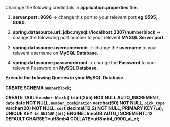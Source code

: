 
Channge the folowing credintials in **application.properties file.**
1. **server.port=9696** -> change this port to your relevent port **eg:9595, 8080.**
    
2. **spring.datasource.url=jdbc:mysql://localhost:**3307**/numberblock** -> change the folowwing port number to your relevent **MYSQL Server port.**
		
3. **spring.datasource.username=root** -> change the **username** to your relevent username on **MySQL Database.**
		
4. **spring.datasource.password=root** -> change the **Password** to your relevent Password on **MySQL Database.**

**Execute the folowing Queries in your MySQL Database**

**CREATE SCHEMA `numberblock`;**

**CREATE TABLE `number_block` (
  `id` int(255) NOT NULL AUTO_INCREMENT,
  `date` date NOT NULL,
  `number_combination` varchar(50) NOT NULL,
  `pick_type` varchar(20) NOT NULL,
  `cost` decimal(12,2) NOT NULL,
  PRIMARY KEY (`id`),
  UNIQUE KEY `id_UNIQUE` (`id`)
) ENGINE=InnoDB AUTO_INCREMENT=12 DEFAULT CHARSET=utf8mb4 COLLATE=utf8mb4_0900_ai_ci;**
